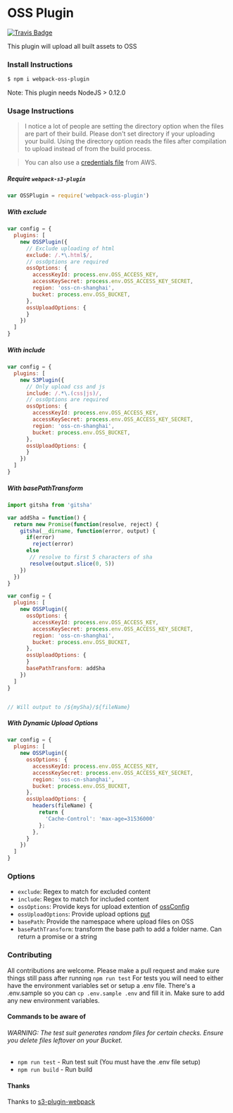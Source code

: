 
OSS Plugin
==========
[![Travis Badge](https://travis-ci.org/waijule/webpack-oss-plugin.svg?branch=master)](https://travis-ci.org/waijule/webpack-oss-plugin)

This plugin will upload all built assets to OSS


### Install Instructions

```bash
$ npm i webpack-oss-plugin
```
Note: This plugin needs NodeJS > 0.12.0

### Usage Instructions
> I notice a lot of people are setting the directory option when the files are part of their build. Please don't set   directory if your uploading your build. Using the directory option reads the files after compilation to upload instead of from the build process. 

> You can also use a [credentials file](https://blogs.aws.amazon.com/security/post/Tx3D6U6WSFGOK2H/A-New-and-Standardized-Way-to-Manage-Credentials-in-the-AWS-SDKs) from AWS.

##### Require `webpack-s3-plugin`
```javascript
var OSSPlugin = require('webpack-oss-plugin')
```

##### With exclude
```javascript
var config = {
  plugins: [
    new OSSPlugin({
      // Exclude uploading of html
      exclude: /.*\.html$/,
      // ossOptions are required
      ossOptions: {
        accessKeyId: process.env.OSS_ACCESS_KEY,
        accessKeySecret: process.env.OSS_ACCESS_KEY_SECRET,
        region: 'oss-cn-shanghai',
        bucket: process.env.OSS_BUCKET,
      },
      ossUploadOptions: {
      }
    })
  ]
}
```

##### With include
```javascript
var config = {
  plugins: [
    new S3Plugin({
      // Only upload css and js
      include: /.*\.(css|js)/,
      // ossOptions are required
      ossOptions: {
        accessKeyId: process.env.OSS_ACCESS_KEY,
        accessKeySecret: process.env.OSS_ACCESS_KEY_SECRET,
        region: 'oss-cn-shanghai',
        bucket: process.env.OSS_BUCKET,
      },
      ossUploadOptions: {
      }
    })
  ]
}
```

##### With basePathTransform
```javascript
import gitsha from 'gitsha'

var addSha = function() {
  return new Promise(function(resolve, reject) {
    gitsha(__dirname, function(error, output) {
      if(error)
        reject(error)
      else
       // resolve to first 5 characters of sha
       resolve(output.slice(0, 5))
    }) 
  })
}

var config = {
  plugins: [
    new OSSPlugin({
      ossOptions: {
        accessKeyId: process.env.OSS_ACCESS_KEY,
        accessKeySecret: process.env.OSS_ACCESS_KEY_SECRET,
        region: 'oss-cn-shanghai',
        bucket: process.env.OSS_BUCKET,
      },
      ossUploadOptions: {
      }
      basePathTransform: addSha
    })
  ]
}


// Will output to /${mySha}/${fileName}
```

##### With Dynamic Upload Options
```javascript
var config = {
  plugins: [
    new OSSPlugin({
      ossOptions: {
        accessKeyId: process.env.OSS_ACCESS_KEY,
        accessKeySecret: process.env.OSS_ACCESS_KEY_SECRET,
        region: 'oss-cn-shanghai',
        bucket: process.env.OSS_BUCKET,
      },
      ossUploadOptions: {
        headers(fileName) {
          return {
            'Cache-Control': 'max-age=31536000'
          };
        },
      }
    })
  ]
}
```

### Options

- `exclude`: Regex to match for excluded content
- `include`: Regex to match for included content
- `ossOptions`: Provide keys for upload extention of [ossConfig](https://github.com/ali-sdk/ali-oss#ossoptions)
- `ossUploadOptions`: Provide upload options [put](https://github.com/ali-sdk/ali-oss#putname-file-options)
- `basePath`: Provide the namespace where upload files on OSS
- `basePathTransform`: transform the base path to add a folder name. Can return a promise or a string

### Contributing
All contributions are welcome. Please make a pull request and make sure things still pass after running `npm run test`
For tests you will need to either have the environment variables set or setup a .env file. There's a .env.sample so you can `cp .env.sample .env` and fill it in. Make sure to add any new environment variables.

#### Commands to be aware of
###### *WARNING*: The test suit generates random files for certain checks. Ensure you delete files leftover on your Bucket.
- `npm run test` - Run test suit (You must have the .env file setup)
- `npm run build` - Run build

#### Thanks
Thanks to [s3-plugin-webpack](https://github.com/MikaAK/s3-plugin-webpack)

